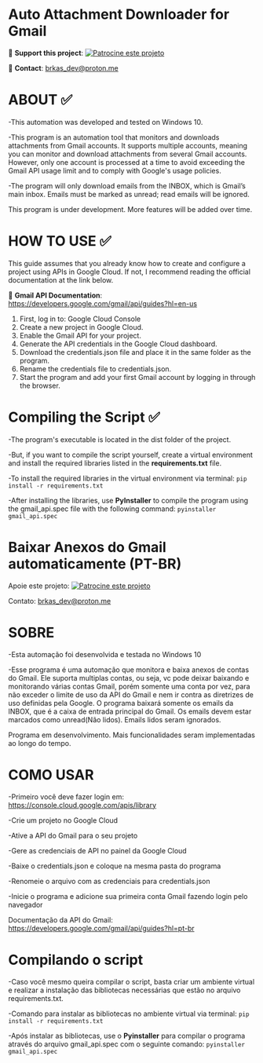# Auto Attachment Downloader for Gmail


:rocket: **Support this project**: [![Patrocine este projeto](https://img.shields.io/badge/-Sponsor-fafbfc?logo=GitHub%20Sponsors)](https://github.com/sponsors/brkas96)

:rocket: **Contact**: brkas_dev@proton.me

# ABOUT :white_check_mark:

-This automation was developed and tested on Windows 10.

-This program is an automation tool that monitors and downloads attachments from Gmail accounts. It supports multiple 
accounts, meaning you can monitor and download attachments from several Gmail accounts. However, only one account is 
processed at a time to avoid exceeding the Gmail API usage limit and to comply with Google's usage policies.

-The program will only download emails from the INBOX, which is Gmail’s main inbox. Emails must be marked as unread; 
read emails will be ignored.

This program is under development.
More features will be added over time.

# HOW TO USE :white_check_mark:

This guide assumes that you already know how to create and configure a project using APIs in Google Cloud. If not, 
I recommend reading the official documentation at the link below.

📖 **Gmail API Documentation**: https://developers.google.com/gmail/api/guides?hl=en-us

1. First, log in to: Google Cloud Console
2. Create a new project in Google Cloud.
3. Enable the Gmail API for your project.
4. Generate the API credentials in the Google Cloud dashboard.
5. Download the credentials.json file and place it in the same folder as the program.
6. Rename the credentials file to credentials.json.
7. Start the program and add your first Gmail account by logging in through the browser.


# Compiling the Script :white_check_mark:

-The program's executable is located in the dist folder of the project. 

-But, if you want to compile the script yourself, create a virtual environment and install the required libraries 
listed in the **requirements.txt** file.

-To install the required libraries in the virtual environment via terminal: `pip install -r requirements.txt`

-After installing the libraries, use **PyInstaller** to compile the program using the gmail_api.spec file with the 
following command: `pyinstaller gmail_api.spec`


# Baixar Anexos do Gmail automaticamente (PT-BR)

Apoie este projeto: [![Patrocine este projeto](https://img.shields.io/badge/-Sponsor-fafbfc?logo=GitHub%20Sponsors)](https://github.com/sponsors/brkas96)

Contato: brkas_dev@proton.me

# SOBRE

-Esta automação foi desenvolvida e testada no Windows 10

-Esse programa é uma automação que monitora e baixa anexos de contas do Gmail. Ele suporta multiplas contas, ou
 seja, vc pode deixar baixando e monitorando várias contas Gmail, porém somente uma conta por vez, para não exceder
 o limite de uso da API do Gmail e nem ir contra as diretrizes de uso definidas pela Google.
 O programa baixará somente os emails da INBOX, que é a caixa de entrada principal do Gmail. Os emails devem estar
 marcados como unread(Não lidos). Emails lidos seram ignorados.

 Programa em desenvolvimento.
 Mais funcionalidades seram implementadas ao longo do tempo.

# COMO USAR
-Primeiro você deve fazer login em: https://console.cloud.google.com/apis/library  

-Crie um projeto no Google Cloud

-Ative a API do Gmail para o seu projeto

-Gere as credenciais de API no painel da Google Cloud

-Baixe o credentials.json e coloque na mesma pasta do programa

-Renomeie o arquivo com as credenciais para credentials.json

-Inicie o programa e adicione sua primeira conta Gmail fazendo login pelo navegador

Documentação da API do Gmail: https://developers.google.com/gmail/api/guides?hl=pt-br

# Compilando o script
-Caso você mesmo queira compilar o script, basta criar um ambiente virtual e realizar a instalação das bibliotecas
necessárias que estão no arquivo requirements.txt.

-Comando para instalar as bibliotecas no ambiente virtual via terminal: `pip install -r requirements.txt`

-Após instalar as bibliotecas, use o **Pyinstaller** para compilar o programa através do arquivo gmail_api.spec com o 
seguinte comando: `pyinstaller gmail_api.spec`

